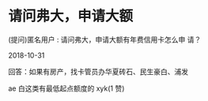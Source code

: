 # 请问弗大，申请大额

(提问)匿名用户 : 请问弗大，申请大额有年费信用卡怎么申 请？

2018-10-31

回答：如果有房产，找卡管员办华夏砖石、民生豪白、浦发

ae 白这类有最低起点额度的 xyk(1 赞)